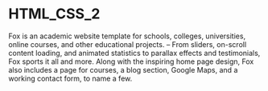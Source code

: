 # HTML_CSS_2
Fox is an academic website template for schools, colleges, universities, online courses, and other educational projects.
– From sliders, on-scroll content loading, and animated statistics to parallax effects and testimonials, Fox sports it all and
more. Along with the inspiring home page design, Fox also includes a page for courses, a blog section, Google Maps, and
a working contact form, to name a few.
